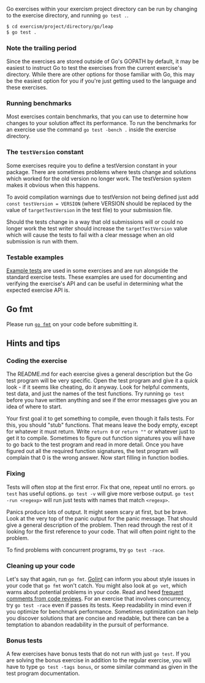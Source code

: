 Go exercises within your exercism project directory can be run by changing to the exercise directory, and running `go test .`.

```bash
$ cd exercism/project/directory/go/leap
$ go test .
```
### Note the trailing period

Since the exercises are stored outside of Go's GOPATH by default, it may be easiest to instruct Go to test the exercises from the current exercise's directory. While there are other options for those familiar with Go, this may be the easiest option for you if you're just getting used to the language and these exercises.

### Running benchmarks

Most exercises contain benchmarks, that you can use to determine how changes to your solution affect its performance. To run the benchmarks for an exercise use the command `go test -bench .` inside the exercise directory.

### The `testVersion` constant

Some exercises require you to define a testVersion constant in your package.
There are sometimes problems where tests change and solutions which worked for
the old version no longer work. The testVersion system makes it obvious when
this happens.

To avoid compilation warnings due to testVersion not being defined
just add `const testVersion = VERSION` (where VERSION should be replaced by the
value of `targetTestVersion` in the test file) to your submission file.

Should the tests change in a way that old submissions will or could no longer
work the test writer should increase the `targetTestVersion` value which will cause
the tests to fail with a clear message when an old submission is run with them.

### Testable examples

[Example tests](https://blog.golang.org/examples) are used in some exercises and
are run alongside the standard exercise tests. These examples are used for
documenting and verifying the exercise's API and can be useful in determining
what the expected exercise API is.

## Go fmt

Please run [`go fmt`](http://blog.golang.org/go-fmt-your-code) on your code before submitting it.

## Hints and tips

### Coding the exercise

The README.md for each exercise gives a general description but the Go test program will be very specific.  Open the test program and give it a quick look - if it seems like cheating, do it anyway.  Look for helpful comments, test data, and just the names of the test functions.  Try running `go test` before you have written anything and see if the error messages give you an idea of where to start.

Your first goal it to get something to compile, even though it fails tests.  For this, you should "stub" functions.  That means leave the body empty, except for whatever it must return.  Write `return 0` or `return ""` or whatever just to get it to compile.  Sometimes to figure out function signatures you will have to go back to the test program and read in more detail.  Once you have figured out all the required function signatures, the test program will complain that 0 is the wrong answer.  Now start filling in function bodies.

### Fixing

Tests will often stop at the first error.  Fix that one, repeat until no errors.  `go test` has useful options.  `go test -v` will give more verbose output. `go test -run <regexp>` will run just tests with names that match `<regexp>`.

Panics produce lots of output.  It might seem scary at first, but be brave.  Look at the very top of the panic output for the panic message.  That should give a general description of the problem.  Then read through the rest of it looking for the first reference to your code.  That will often point right to the problem.

To find problems with concurrent programs, try `go test -race`.

### Cleaning up your code

Let's say that again, run `go fmt`.
[Golint](https://github.com/golang/lint) can inform you about style issues in your code that `go fmt` won't catch.
You might also look at `go vet`, which warns about potential problems in your code.
Read and heed [frequent comments from code reviews](https://code.google.com/p/go-wiki/wiki/CodeReviewComments).
For an exercise that involves concurrency, try `go test -race` even if passes its tests.
Keep readability in mind even if you optimize for benchmark performance.  Sometimes optimization can help you discover solutions that are concise and readable, but there can be a temptation to abandon readability in the pursuit of performance.

### Bonus tests

A few exercises have bonus tests that do not run with just `go test`.  If you are solving the bonus exercise in addition to the regular exercise, you will have to type `go test -tags bonus`, or some similar command as given in the test program documentation.

